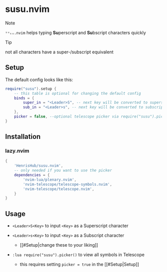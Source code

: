 # susu.nvim

> [!NOTE]
> `ˢᵘₛᵤ.nvim` helps typing **Su**perscript and **Su**bscript characters quickly
 

> [!TIP]
> not all characters have a super-/subscript equivalent

## Setup

The default config looks like this:
```lua
require("susu").setup {
    -- this table is optional for changing the default config
    binds = {
        super_in = "<Leader>S", -- next key will be converted to superscript
        sub_in = "<Leader>s", -- next key will be converted to subscript
    },
    picker = false, --optional telescope picker via require("susu").picker
}
```

## Installation

### lazy.nvim

```lua
{
    'HenrisHub/susu.nvim',
    -- only needed if you want to use the picker
    dependencies = {
        'nvim-lua/plenary.nvim',
        'nvim-telescope/telescope-symbols.nvim',
        'nvim-telescope/telescope.nvim',
    }
}
```

## Usage

- `<Leader>S<Key>` to input `<Key>` as a Superscript character
- `<Leader>s<Key>` to input `<Key>` as a Subscript character
    - [[#Setup|change these to your liking]]

- `:lua require("susu").picker()` to view all symbols in Telescope
    - this requires setting `picker = true` in the [[#Setup|Setup]]

